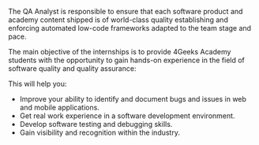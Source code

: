 The QA Analyst is responsible to ensure that each software product and academy content shipped is of world-class quality establishing and enforcing automated low-code frameworks adapted to the team stage and pace.

The main objective of the internships is to provide 4Geeks Academy students with the opportunity to gain hands-on experience in the field of software quality and quality assurance:

This will help you:
* Improve your ability to identify and document bugs and issues in web and mobile applications.
* Get real work experience in a software development environment.
* Develop software testing and debugging skills.
* Gain visibility and recognition within the industry.

